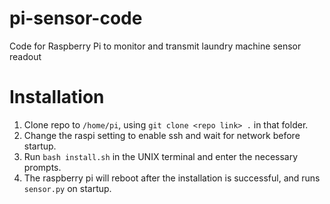 # pi-sensor-code
Code for Raspberry Pi to monitor and transmit laundry machine sensor readout

# Installation
1. Clone repo to `/home/pi`, using `git clone <repo link> .` in that folder.
2. Change the raspi setting to enable ssh and wait for network before startup.
3. Run `bash install.sh` in the UNIX terminal and enter the necessary prompts.
4. The raspberry pi will reboot after the installation is successful, and runs `sensor.py` on startup.
